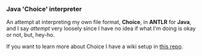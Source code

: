 ### Java 'Choice' interpreter

An attempt at interpreting my own file format, **Choice**, in **ANTLR** for **Java**, and I say _attempt_ very loosely since I have no idea if what I'm doing is okay or not, but, hey-ho.

If you want to learn more about Choice I have a wiki setup in [this repo](https://github.com/dakodabutnot/choice).
